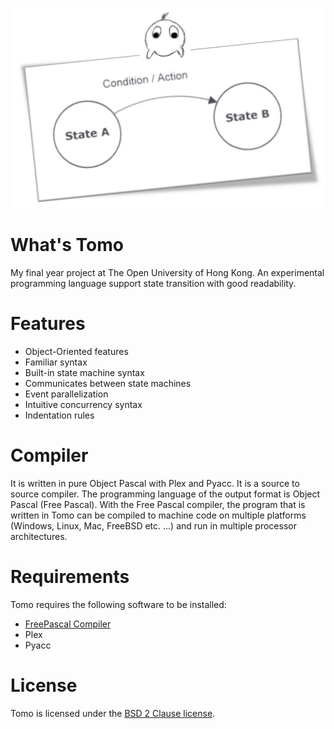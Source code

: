 ![Tomo](https://github.com/tomcheung789/Tomo/blob/master/images/tomo-banner.png)

What's Tomo
====
My final year project at The Open University of Hong Kong. An experimental programming language support state transition with good readability.

Features
====
* Object-Oriented features
* Familiar syntax
* Built-in state machine syntax
* Communicates between state machines
* Event parallelization
* Intuitive concurrency syntax
* Indentation rules

Compiler
====
It is written in pure Object Pascal with Plex and Pyacc. It is a source to source compiler. The programming language of the output format is Object Pascal (Free Pascal). With the Free Pascal compiler, the program that is written in Tomo can be compiled to machine code on multiple platforms (Windows, Linux, Mac, FreeBSD etc. ...) and run in multiple processor architectures.

Requirements
====
Tomo requires the following software to be installed:
* [FreePascal Compiler](http://www.freepascal.org/)
* Plex
* Pyacc

License
====
Tomo is licensed under the [BSD 2 Clause license](https://github.com/tomcheung789/Tomo/blob/master/LICENSE). 
